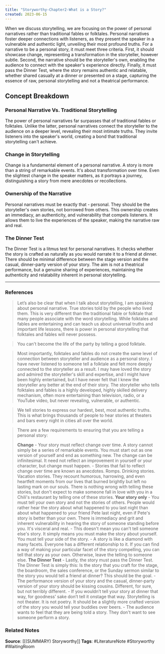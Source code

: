 ```yaml
---
title: "Storyworthy-Chapter2-What is a Story?"
created: 2023-06-15
---
```


When we discuss storytelling, we are focusing on the power of personal narratives rather than traditional fables or folktales. Personal narratives foster deeper connections with listeners, as they present the speaker in a vulnerable and authentic light, unveiling their most profound truths. For a narrative to be a personal story, it must meet three criteria. First, it should showcase change, representing a transformation in the storyteller, however subtle. Second, the narrative should be the storyteller's own, enabling the audience to connect with the speaker's experience directly. Finally, it must pass the Dinner Test, where the story remains authentic and relatable, whether shared casually at a dinner or presented on a stage, capturing the essence of raw, personal storytelling and not a theatrical performance.

## Concept Breakdown

### Personal Narrative Vs. Traditional Storytelling
The power of personal narratives far surpasses that of traditional fables or folktales. Unlike the latter, personal narratives connect the storyteller to the audience on a deeper level, revealing their most intimate truths. They invite listeners into the speaker's world, creating a bond that traditional storytelling can't achieve.

### Change in Storytelling
Change is a fundamental element of a personal narrative. A story is more than a string of remarkable events. It's about transformation over time. Even the slightest change in the speaker matters, as it portrays a journey, distinguishing a story from mere anecdotes or recollections.

### Ownership of the Narrative
Personal narratives must be exactly that - personal. They should be the storyteller's own stories, not borrowed from others. This ownership creates an immediacy, an authenticity, and vulnerability that compels listeners. It allows them to live the experiences of the speaker, making the narrative raw and real.

### The Dinner Test
The Dinner Test is a litmus test for personal narratives. It checks whether the story is crafted as naturally as you would narrate it to a friend at dinner. There should be minimal difference between the stage version and the casual, dinner-party version of your story. The aim is not a theatrical performance, but a genuine sharing of experiences, maintaining the authenticity and relatability inherent in personal storytelling.

--- 
### References

> Let’s also be clear that when I talk about storytelling, I am speaking about personal narrative. True stories told by the people who lived them. This is very different than the traditional fable or folktale that many people associate with the word storytelling. While folktales and fables are entertaining and can teach us about universal truths and important life lessons, there is power in personal storytelling that folktales and fables will never possess. 

> You can't become the life of the party by telling a good folktale.

> Most importantly, folktales and fables do not create the same level of connection between storyteller and audience as a personal story. I have never listened to someone tell a folktale and felt more deeply connected to the storyteller as a result. I may have loved the story and admired the storyteller's skill and expertise, and I might have been highly entertained, but I have never felt that I knew the storyteller any better at the end of their story. The storyteller who tells folktales and fables is a highly developed, highly skilled delivery mechanism, often more entertaining than television, radio, or a YouTube video, but never revealing, vulnerable, or authentic. 

> We tell stories to express our hardest, best, most authentic truths. This is what brings thousands of people to hear stories at theaters and bars every night in cities all over the world. 

> There are a few requirements to ensuring that you are telling a personal story:
> 
> **Change**
		- Your story must reflect change over time. A story cannot simply be a series of remarkable events. You must start out as one version of yourself and end as something new. The change can be infinitesimal. It need not reflect an improvement in yourself or your character, but change must happen.
		- Stories that fail to reflect change over time are known as anecdotes. Romps. Drinking stories. Vacation stories. They recount humorous, harrowing, and even heartfelt moments from our lives that burned brightly but left no lasting mark on our souls. There is nothing wrong with telling these stories, but don't expect to make someone fall in love with you in a Chili's restaurant by telling one of these stories. 
   **Your story only**
		- You must tell your own story and not the stories of others. People would rather hear the story about what happened to you last night than about what happened to your friend Pete last night, even if Pete's story is better than your own. There is immediacy and grit and inherent vulnerability in hearing the story of someone standing before you. It's visceral and real.
		- This doesn't mean you can't tell someone else's story. It simply means you must make the story about yourself. You must tell your side of the story.
		- A story is like a diamond with many facets. Everyone has a different relationship to it. If you can find a way of making your particular facet of the story compelling, you can tell that story as your own. Otherwise, leave the telling to someone else. 
   **The Dinner Test**
		- Lastly, the story must pass the Dinner Test. The Dinner Test is simply this: Is the story that you craft for the stage, the boardroom, the sales conference, or the Sunday sermon similar to the story you would tell a friend at dinner? This should be the goal. 
		- The performance version of your story and the casual, dinner-party version of your story should be kissing cousins. Different, for sure, but not terribly different. 
		- If you wouldn’t tell your story at dinner that way, for goodness’ sake don’t tell it onstage that way. Storytelling is not theater. It is not poetry. It should be a slightly more crafted version of the story you would tell your buddies over beers.
		- The audience wants to feel that they are being told a story. They don't want to see someone perform a story.


### Related Notes
**Source**: [[(SUMMARY) Storyworthy]]
**Tags**: #LiteratureNote #Storyworthy #WaitingRoom 

